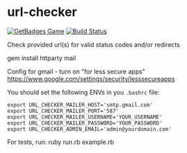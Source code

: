 # url-checker

[![GetBadges Game](https://justi-url-checker.getbadges.io/shield/company/justi-url-checker)](https://justi-url-checker.getbadges.io/?ref=shield-game)
[![Build Status](https://travis-ci.org/justi/url-checker.svg?branch=master)](https://travis-ci.org/justi/url-checker)

Check provided url(s) for valid status codes and/or redirects

gem install httparty mail

Config for gmail - turn on "for less secure apps"
https://www.google.com/settings/security/lesssecureapps

You should set the following ENVs in you `.bashrc` file:

```
export URL_CHECKER_MAILER_HOST='smtp.gmail.com'
export URL_CHECKER_MAILER_PORT='587'
export URL_CHECKER_MAILER_USERNAME='YOUR_USERNAME'
export URL_CHECKER_MAILER_PASSWORD='YOUR_PASSWORD'
export URL_CHECKER_ADMIN_EMAIL='admin@yourdomain.com'
```

For tests, run:
ruby run.rb example.rb
